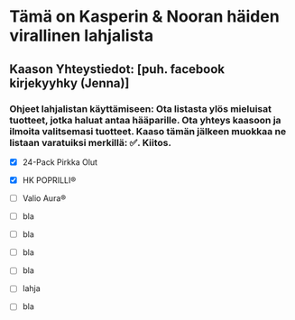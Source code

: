 # Tämä on Kasperin & Nooran häiden virallinen lahjalista
##  Kaason Yhteystiedot: [puh. facebook kirjekyyhky (Jenna)]
### Ohjeet lahjalistan käyttämiseen: Ota listasta ylös mieluisat tuotteet, jotka haluat antaa hääparille. Ota yhteys kaasoon ja ilmoita valitsemasi tuotteet. Kaaso tämän jälkeen muokkaa ne listaan varatuiksi merkillä: ✅. Kiitos.



- [x] 24-Pack Pirkka Olut
- [x] HK POPRILLI® 
- [ ] Valio Aura® 
- [ ] bla
- [ ] bla
- [ ] bla
- [ ] bla
- [ ] lahja
- [ ] bla

